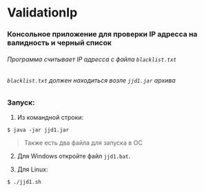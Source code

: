# ValidationIp

### Консольное приложение для проверки IP адресса на валидность и черный список
###### Программа считывает IP адресса с файла `blacklist.txt`
###### `blacklist.txt` должен находиться возле `jjd1.jar` архива

### Запуск: 
1. Из командной строки:
```shell
$ java -jar jjd1.jar
```

> Также есть два файла для запуска в ОС
> 
2. Для Windows откройте файл `jjd1.bat`.

3. Для Linux:
```shell
$ ./jjd1.sh
```